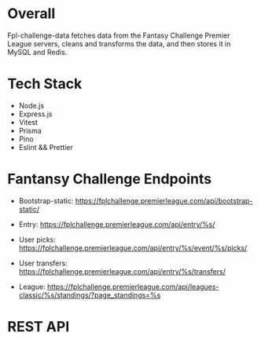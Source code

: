 # Overall

Fpl-challenge-data fetches data from the Fantasy Challenge Premier League servers, cleans and transforms the data, and then stores it in MySQL and Redis.

# Tech Stack

- Node.js
- Express.js
- Vitest
- Prisma
- Pino
- Eslint && Prettier

# Fantansy Challenge Endpoints

- Bootstrap-static: https://fplchallenge.premierleague.com/api/bootstrap-static/

- Entry: https://fplchallenge.premierleague.com/api/entry/%s/

- User picks: https://fplchallenge.premierleague.com/api/entry/%s/event/%s/picks/

- User transfers: https://fplchallenge.premierleague.com/api/entry/%s/transfers/

- League: https://fplchallenge.premierleague.com/api/leagues-classic/%s/standings/?page_standings=%s

# REST API
